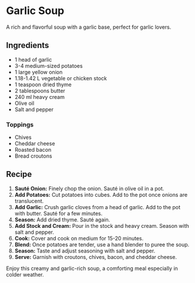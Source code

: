 # Garlic Soup

A rich and flavorful soup with a garlic base, perfect for garlic lovers.

## Ingredients

- 1 head of garlic
- 3-4 medium-sized potatoes
- 1 large yellow onion
- 1.18-1.42 L vegetable or chicken stock
- 1 teaspoon dried thyme
- 2 tablespoons butter
- 240 ml heavy cream
- Olive oil
- Salt and pepper

### Toppings
- Chives
- Cheddar cheese
- Roasted bacon
- Bread croutons

## Recipe

1. **Sauté Onion:** Finely chop the onion. Sauté in olive oil in a pot.
2. **Add Potatoes:** Cut potatoes into cubes. Add to the pot once onions are translucent.
3. **Add Garlic:** Crush garlic cloves from a head of garlic. Add to the pot with butter. Sauté for a few minutes.
4. **Season:** Add dried thyme. Sauté again.
5. **Add Stock and Cream:** Pour in the stock and heavy cream. Season with salt and pepper.
6. **Cook:** Cover and cook on medium for 15-20 minutes.
7. **Blend:** Once potatoes are tender, use a hand blender to puree the soup.
8. **Season:** Taste and adjust seasoning with salt and pepper.
9. **Serve:** Garnish with croutons, chives, bacon, and cheddar cheese.

Enjoy this creamy and garlic-rich soup, a comforting meal especially in colder weather.
